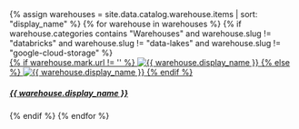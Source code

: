 <div class="destinations-catalog">
  <div class="destinations-catalog__section">
    <div class="flex flex--wrap waffle waffle--xlarge">
      {% assign warehouses = site.data.catalog.warehouse.items | sort: "display_name" %}
      {% for warehouse in warehouses %}
        {% if warehouse.categories contains "Warehouses" and warehouse.slug != "databricks" and warehouse.slug != "data-lakes" and warehouse.slug != "google-cloud-storage" %}
          <div class="flex__column flex__column--6">
            <a class="thumbnail-integration flex flex--middle" href="{{ site.baseurl }}/{{ warehouse.url }}/">
              <div class="thumbnail-integration__content">
                <div class="flex flex--wrap flex--middle waffle waffle--xlarge@medium">
                  <div class="flex__column flex__column--12 flex__column--2@medium thumbnail-integration__logo-wrapper">
                    {% if warehouse.mark.url != '' %}
                      <img class="thumbnail-integration__logo image" alt="{{ warehouse.display_name }}" src="{{ warehouse.mark.url }}" />
                    {% else %}
                      <img class="thumbnail-integration__logo image" alt="{{ warehouse.display_name }}" src="{{ warehouse.logo.url }}" />
                    {% endif %}
                  </div>
                  <h5 class="flex__column flex__column--12 flex__column--10@medium">{{ warehouse.display_name }}</h5>
                </div>
              </div>
            </a>
          </div>
        {% endif %}
      {% endfor %}
    </div>
  </div>
</div>